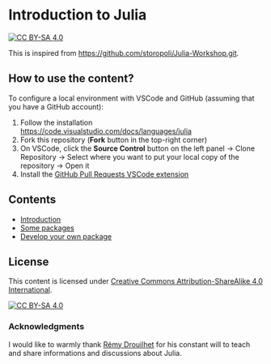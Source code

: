 # Introduction to Julia

[![CC BY-SA
4.0](https://img.shields.io/badge/License-CC%20BY--SA%204.0-lightgrey.svg)](http://creativecommons.org/licenses/by-sa/4.0/)

This is inspired from https://github.com/storopoli/Julia-Workshop.git.

## How to use the content?

To configure a local environment with VSCode and GitHub (assuming that you have a GitHub account):

1. Follow the installation https://code.visualstudio.com/docs/languages/julia
2. Fork this repository (**Fork** button in the top-right corner)
3. On VSCode, click the **Source Control** button on the left panel -> Clone Repository -> Select where you want to put your local copy of the repository -> Open it
4. Install the [GitHub Pull Requests VSCode extension](vscode:extension/GitHub.vscode-pull-request-github)

## Contents

- [Introduction](intro/README.md)
- [Some packages](packages/README.md)
- [Develop your own package](development/README.md)

## License

This content is licensed under [Creative Commons Attribution-ShareAlike 4.0 International](http://creativecommons.org/licenses/by-sa/4.0/).

[![CC BY-SA 4.0](https://licensebuttons.net/l/by-sa/4.0/88x31.png)](http://creativecommons.org/licenses/by-sa/4.0/)

### Acknowledgments

I would like to warmly thank [Rémy Drouilhet](https://github.com/rcqls) for his constant will to teach and share informations and discussions about Julia.